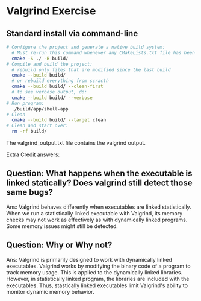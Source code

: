 # Valgrind Exercise

## Standard install via command-line
```bash
# Configure the project and generate a native build system:
  # Must re-run this command whenever any CMakeLists.txt file has been changed.
  cmake -S ./ -B build/
# Compile and build the project:
  # rebuild only files that are modified since the last build
  cmake --build build/
  # or rebuild everything from scracth
  cmake --build build/ --clean-first
  # to see verbose output, do:
  cmake --build build/ --verbose
# Run program:
  ./build/app/shell-app
# Clean
  cmake --build build/ --target clean
# Clean and start over:
  rm -rf build/
```

The valgrind_output.txt file contains the valgrind output.

Extra Credit answers:

## Question: What happens when the executable is linked statically? Does valgrind still detect those same bugs?
Ans: Valgrind behaves differently when executables are linked statistically. When we run a statistically linked executable with Valgrind, its memory checks may not work as effectively as with dynamically linked programs. Some memory issues might still be detected.

## Question: Why or Why not?
Ans: Valgrind is primarily designed to work with dynamically linked executables. Valgrind works by modifying the binary code of a program to track memory usage. This is applied to the dynamically linked libraries. However, in statistically linked program, the libraries are included with the executables. Thus, stastically linked executables limit Valgrind's ability to monitor dynamic memory behavior.

